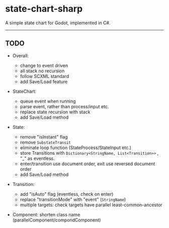 # state-chart-sharp

 A simple state chart for Godot, implemented in C#.

---

## TODO

- Overall:

  - change to event driven
  - all stack no recursion
  - follow SCXML standard
  - add Save/Load feature

- StateChart:

  - queue event when running
  - parse event, rather than process/input etc.
  - replace state recursion with stack
  - add Save/Load method

- State:

  - remove "isInstant" flag
  - remove `SubstateTransit`
  - eliminate loop function (StateProcess/StateInput etc.)
  - store Transitions with `Dictionary<StringName, List<Transition>>` , "_" as eventless.
  - enter/transition use document order, exit use reversed document order
  - add Save/Load method
  
- Transition:

  - add "isAuto" flag (eventless, check on enter)
  - replace "transitionMode" with "event" (`StringName`)
  - multiple targets: check targets have parallel least-common-ancestor

- Component: shorten class name (parallelComponent/compondComponent)
